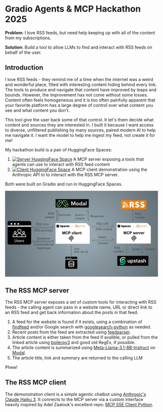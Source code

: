 # Gradio Agents &amp; MCP Hackathon 2025

**Problem**: I love RSS feeds, but need help keeping up with all of the content from my subscriptions.

**Solution**: Build a tool to allow LLMs to find and interact with RSS feeds on behalf of the user.
## Introduction

I love RSS feeds - they remind me of a time when the internet was a weird and wonderful place, filled with interesting content hiding behind every link. The tools to produce and navigate that content have improved by leaps and bounds. However,  the improvement has not come without some losses. Content often feels homogeneous and it is too often painfully apparent that your favorite platform has a large degree of control over what content you see and what content you don't.

This tool give the user back some of that control. It let's them decide what content and sources they are interested in. I built it because I want access to diverse, unfiltered publishing by many sources, paired modern AI to help me navigate it. I want the model to help me ingest my feed, not create it for me!

My hackathon build is a pair of HuggingFace Spaces:

1. [![Server HuggingFace Space](https://github.com/gperdrizet/rss-mcp-server/actions/workflows/publish_hf_space.yml/badge.svg)](https://huggingface.co/spaces/Agents-MCP-Hackathon/rss-mcp-server) A MCP server exposing a tools that agents can use to interact with RSS feed content
2. [![Client HuggingFace Space](https://github.com/gperdrizet/rss-mcp-client/actions/workflows/publish_hf_space.yml/badge.svg)](https://huggingface.co/spaces/Agents-MCP-Hackathon/rss-mcp-client) A MCP client demonstration using the Anthropic API to to interact with the RSS MCP server.

Both were built on Gradio and run in HuggingFace Spaces.

![Engineering diagram](https://github.com/gperdrizet/MCP-hackathon/blob/main/assets/engineering_diagram.jpg "engineering diagram")

## The RSS MCP server

The RSS MCP server exposes a set of custom tools for interacting with RSS feeds - the calling agent can pass in a website name, URL or direct link to an RSS feed and get back information about the posts in that feed.

1. A feed for the website is found if it exists, using a combination of [findfeed](https://pypi.org/project/findfeed) and/or Google search with [googlesearch-python](https://pypi.org/project/googlesearch-python/) as needed.
2. Recent posts from the feed are extracted using [feedparser](https://pypi.org/project/feedparser).
3. Article content is either taken from the feed if avalible, or pulled from the linked article using [boilerpy3](https://pypi.org/project/boilerpy3/) and good old RegEx, if possible.
4. The article content is summarized using [Meta-Llama-3.1-8B-Instruct](https://huggingface.co/meta-llama/Llama-3.1-8B-Instruct) on [Modal](https://modal.com).
5. The article title, link and summary are returned to the calling LLM

Phew!

## The RSS MCP client

The demonstration client is a simple agentic chatbot using [Anthropic's Claude Haiku 3](https://docs.anthropic.com/en/docs/about-claude/models/overview). It connects to the MCP server via a custom interface heavily inspired by Adel Zaalouk's excellent repo: [MCP SSE Client Python](https://github.com/zanetworker/mcp-sse-client-python).
